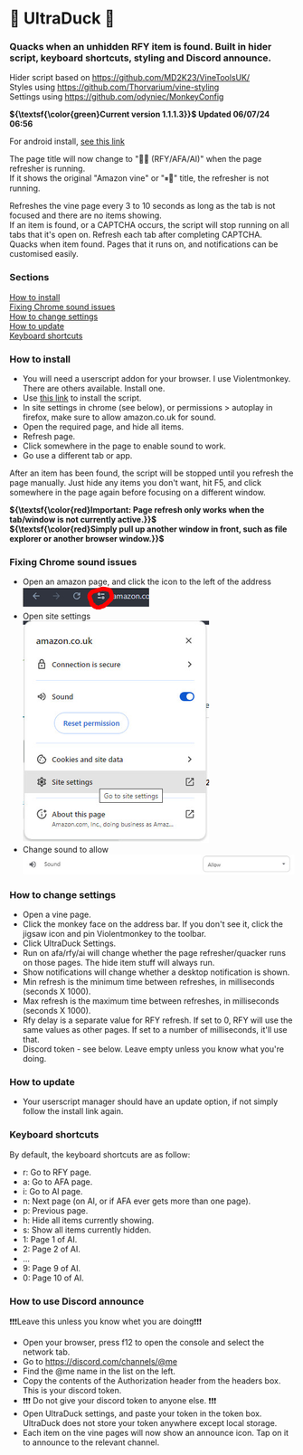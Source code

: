 # 🦆 UltraDuck 🦆
### Quacks when an unhidden RFY item is found. Built in hider script, keyboard shortcuts, styling and Discord announce.
Hider script based on https://github.com/MD2K23/VineToolsUK/<br />
Styles using https://github.com/Thorvarium/vine-styling<br />
Settings using https://github.com/odyniec/MonkeyConfig

**${\textsf{\color{green}Current version 1.1.1.3}}$ Updated 06/07/24 06:56**

For android install, [see this link](https://github.com/Jimbo5431/UltraDuck/blob/main/android.md)<br />

The page title will now change to "💨🦆 (RFY/AFA/AI)" when the page refresher is running.<br />
If it shows the original "Amazon vine" or "⏸🦆" title, the refresher is not running.

Refreshes the vine page every 3 to 10 seconds as long as the tab is not focused and there are no items showing.<br />
If an item is found, or a CAPTCHA occurs, the script will stop running on all tabs that it's open on. Refresh each tab after completing CAPTCHA.<br />
Quacks when item found. Pages that it runs on, and notifications can be customised easily.<br />

### Sections
[How to install](#how-to-install) <br />
[Fixing Chrome sound issues](#fixing-chrome-sound-issues) <br />
[How to change settings](#how-to-change-settings) <br />
[How to update](#how-to-update) <br />
[Keyboard shortcuts](#keyboard-shortcuts) <br />

### How to install
- You will need a userscript addon for your browser. I use Violentmonkey. There are others available. Install one.
- Use [this link](https://github.com/Jimbo5431/UltraDuck/raw/main/UltraDuck.user.js) to install the script.
- In site settings in chrome (see below), or permissions > autoplay in firefox, make sure to allow amazon.co.uk for sound.
- Open the required page, and hide all items.
- Refresh page.
- Click somewhere in the page to enable sound to work.
- Go use a different tab or app.

After an item has been found, the script will be stopped until you refresh the page manually.
Just hide any items you don't want, hit F5, and click somewhere in the page again before focusing on a different window.

**${\textsf{\color{red}Important: Page refresh only works when the tab/window is not currently active.}}$** <br />
**${\textsf{\color{red}Simply pull up another window in front, such as file explorer or another browser window.}}$**

### Fixing Chrome sound issues
- Open an amazon page, and click the icon to the left of the address <br />
![Step one](https://github.com/Jimbo5431/UltraDuck/blob/main/fix%20chrome%201.jpg?raw=true) <br />
- Open site settings <br />
![Step two](https://github.com/Jimbo5431/UltraDuck/blob/main/fix%20chrome%202.jpg?raw=true) <br />
- Change sound to allow <br />
![Step three](https://github.com/Jimbo5431/UltraDuck/blob/main/fix%20chrome%203.jpg?raw=true) <br />

### How to change settings
- Open a vine page.
- Click the monkey face on the address bar. If you don't see it, click the jigsaw icon and pin Violentmonkey to the toolbar.
- Click UltraDuck Settings.
- Run on afa/rfy/ai will change whether the page refresher/quacker runs on those pages. The hide item stuff will always run.
- Show notifications will change whether a desktop notification is shown.
- Min refresh is the minimum time between refreshes, in milliseconds (seconds X 1000).
- Max refresh is the maximum time between refreshes, in milliseconds (seconds X 1000).
- Rfy delay is a separate value for RFY refresh. If set to 0, RFY will use the same values as other pages. If set to a number of milliseconds, it'll use that.
- Discord token - see below. Leave empty unless you know what you're doing.

### How to update
- Your userscript manager should have an update option, if not simply follow the install link again.

### Keyboard shortcuts
By default, the keyboard shortcuts are as follow:
- r: Go to RFY page.
- a: Go to AFA page.
- i: Go to AI page.
- n: Next page (on AI, or if AFA ever gets more than one page).
- p: Previous page.
- h: Hide all items currently showing.
- s: Show all items currently hidden.
- 1: Page 1 of AI.
- 2: Page 2 of AI.
- ...
- 9: Page 9 of AI.
- 0: Page 10 of AI.

### How to use Discord announce
❗❗❗Leave this unless you know whet you are doing❗❗❗
- Open your browser, press f12 to open the console and select the network tab.
- Go to https://discord.com/channels/@me
- Find the @me name in the list on the left.
- Copy the contents of the Authorization header from the headers box. This is your discord token.
- ❗❗❗ Do not give your discord token to anyone else. ❗❗❗
- Open UltraDuck settings, and paste your token in the token box. UltraDuck does not store your token anywhere except local storage.
- Each item on the vine pages will now show an announce icon. Tap on it to announce to the relevant channel.
